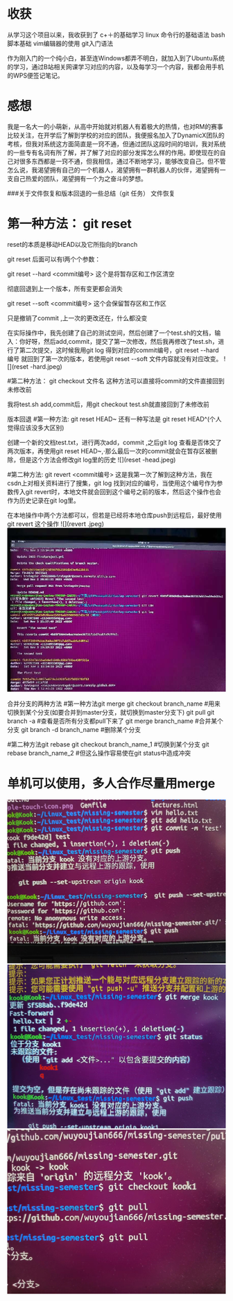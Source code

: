 # 收获

从学习这个项目以来，我收获到了
c+＋的基础学习
linux 命令行的基础语法
bash脚本基础
vim编辑器的使用
git入门语法

作为刚入门的一个纯小白，甚至连Windows都弄不明白，就加入到了Ubuntu系统的学习，通过B站相关网课学习对应的内容，以及每学习一个内容，我都会用手机的WPS便签记笔记。

# 感想
我是一名大一的小萌新，从高中开始就对机器人有着极大的热情，也对RM的赛事比较关注，在开学后了解到学校的对应的团队，我便报名加入了DynamicX团队的考核，但我对系统这方面简直是一窍不通，但通过团队这段时间的培训，我对系统的一些专有名词有所了解，并了解了对应的部分发挥怎么样的作用。即使现在的自己对很多东西都是一窍不通，但我相信，通过不断地学习，能够改变自己。但不管怎么说，我渴望拥有自己的一个机器人，渴望拥有一群机器人的伙伴，渴望拥有一支自己热爱的团队，渴望拥有一个为之奋斗的梦想。

###关于文件恢复和版本回退的一些总结（git 任务）
文件恢复
# 第一种方法： git reset
reset的本质是移动HEAD以及它所指向的branch

git reset 后面可以有l两个个参数：

git reset --hard <commit编号> 这个是将暂存区和工作区清空

彻底回退到上一个版本，所有变更都会消失

git reset --soft <commit编号> 这个会保留暂存区和工作区

只是撤销了commit ,上一次的更改还在，什么都没变

在实际操作中，我先创建了自己的测试空间，然后创建了一个test.sh的文档，输入：你好呀，然后add,commit，提交了第一次修改，然后我再修改了test.sh，进行了第二次提交，这时候我用git log 得到对应的commit编号，git reset --hard 编号 就回到了第一次的版本，若使用git reset --soft 文件内容就没有对应改变。
![](reset -hard.jpeg)

#第二种方法： git checkout 文件名
这种方法可以直接将commit的文件直接回到未修改前

我将test.sh add,commit后，用git checkout test.sh就直接回到了未修改前

版本回退
#第一种方法: git reset HEAD~
还有一种写法是 git reset HEAD^(个人觉得应该没多大区别)

创建一个新的文档test.txt，进行两次add，commit ,之后git log 查看是否体交了两次版本，再使用git reset HEAD~,·那么最后一次的commit就会在暂存区被删除，但是这个方法会修改git log里的历史
![](reset -head.jpeg)

#第二种方法: git revert <commit编号>
这是我第一次了解到这种方法，我在csdn上对相关资料进行了搜集，git log 找到对应的编号，当使用这个编号作为参数传入git revert时，本地文件就会回到这个编号之前的版本，然后这个操作也会作为历史记录在git log里。

在本地操作中两个方法都可以，但若是已经将本地仓库push到远程后，最好使用git revert 这个操作
![](revert .jpeg)
![](revert.jpeg)

合并分支的两种方法
#第一种方法git merge
git checkout branch_name #用来切换到某个分支(如要合并到master分支，就切换到master分支下)
git pull
git branch -a #查看是否所有分支都pull下来了
git merge branch_name #合并某个分支
git branch -d branch_name #删除某个分支



#第二种方法git rebase
git checkout branch_name_1  #切换到某个分支
git rebase branch_name_2  #但这么操作容易使在git status中造成冲突
# 单机可以使用，多人合作尽量用merge 
![](merge.jpeg)
![](merge1.jpeg)
![](merge2.jpeg)

